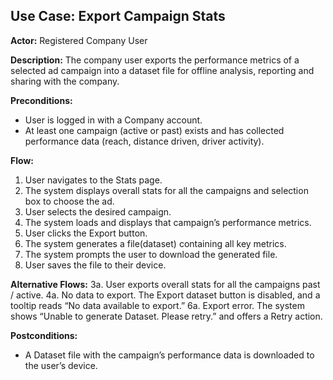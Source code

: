 ## Use Case: Export Campaign Stats

**Actor:** Registered Company User

**Description:** The company user exports the performance metrics of a selected ad campaign 
into a dataset file for offline analysis, reporting and sharing with the company.

**Preconditions:**
- User is logged in with a Company account.
- At least one campaign (active or past) exists and has collected performance data (reach, distance driven, driver activity).

**Flow:**
1. User navigates to the Stats page.
2. The system displays overall stats for all the campaigns and selection box to choose the ad.
3. User selects the desired campaign.
4. The system loads and displays that campaign’s performance metrics.
5. User clicks the Export button.
6. The system generates a file(dataset) containing all key metrics.
7. The system prompts the user to download the generated file.
8. User saves the file to their device.

**Alternative Flows:**
3a. User exports overall stats for all the campaigns past / active.
4a. No data to export. The Export dataset button is disabled, and a tooltip reads “No data available to export.”
6a. Export error. The system shows “Unable to generate Dataset. Please retry.” and offers a Retry action.

**Postconditions:**
- A Dataset file with the campaign’s performance data is downloaded to the user’s device.

